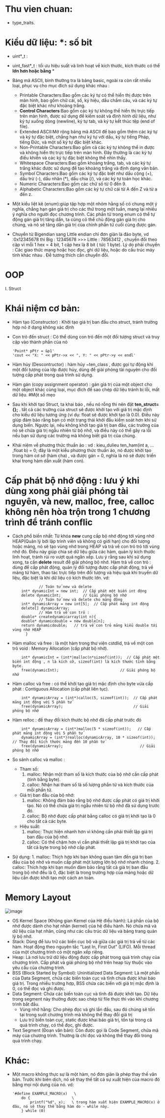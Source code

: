 # Thu vien chuan:
  - type_traits.

# Kiều dữ liệu: *: số bit
  - uint*_t : 
  - uint_fast*_t : tối ưu hiệu suất và linh hoạt về kích thước, kích thước có thể **lớn hơn hoặc bằng** *
  - Bảng mã ASCII, bình thường tra là bảng basic, ngoài ra còn rất nhiều loại, phục vụ cho mục đích sử dụng khác nhau : 
       + Printable Characters:Bao gồm các ký tự có thể hiển thị được trên màn hình, bao gồm chữ cái, số, ký hiệu, dấu chấm câu, và các ký tự đặc biệt khác như khoảng trắng.
       + **Control Characters**:Bao gồm các ký tự không thể hiển thị trực tiếp trên màn hình, được sử dụng để kiểm soát và định hình dữ liệu, như ký tự xuống dòng (newline), ký tự tab, và ký tự kết thúc tệp (end of file).
       + Extended ASCII:Mở rộng bảng mã ASCII để bao gồm thêm các ký tự và ký tự đặc biệt, chẳng hạn như ký tự với dấu, ký tự tiếng Pháp, tiếng Đức, và một số ký tự đặc biệt khác.
       + Non-Printable Characters:Bao gồm cả các ký tự không thể in được và không hiển thị trực tiếp trên màn hình. Đây thường là các ký tự điều khiển và các ký tự đặc biệt không thể nhìn thấy.
       + Whitespace Characters:Bao gồm khoảng trắng, tab, và các ký tự trắng khác được sử dụng để tạo khoảng trắng và định dạng văn bản.
       + Symbol Characters:Bao gồm các ký tự đặc biệt như dấu cộng (+), dấu trừ (-), dấu nhân (*), dấu chia (/), và các ký tự toán học khác.
       + Numeric Characters:Bao gồm các chữ số từ 0 đến 9.
       + Alphabetic Characters:Bao gồm các ký tự chữ cái từ A đến Z và từ a đến z.
   
  - Một kiểu liệt kê (enum):giúp tập hợp một nhóm hằng số có chung một ý nghĩa, chẳng hạn gán giá trị cho các thứ trong một tuần, mang lại nhiều ý nghĩa cho người đọc chương trình. Các phần tử trong enum có thể tự động gán giá trị tăng dần, ta cũng có thể chủ động gán giá trị cho chúng, và nó sẽ tăng dần giá trị của chính phần tử cuối cùng được gán.
  - Chuyển từ Bigendian sang Little endian chỉ đơn giản là đảo byte, vd :0x12345678 thì  Big : 12345678  >>> Little :  78563412  , chuyển đổi theo cặp vì mỗi 1 hex = 4 bit, 1 cặp hex là 8 bit ( tức 1 byte). Lý do phải chuyển : Các giao thức mạng hoặc học đọc, ghi dữ liệu, hoặc do cấu trúc máy tính khác nhau . Để tương thích cần chuyển đổi. 

# OOP
  I. Struct
# Khái niệm cơ bản:
  - Hàm tạo (Constructor) : Khởi tạo giá trị ban đầu cho struct, tránh trường hợp nó ở dạng không xác định
  - Con trỏ đến struct : Có thể dùng con trỏ đến một đối tượng struct và truy cập vào thành phần của nó
    
        'Point* pPtr = &p1'
        'cout << "X: " << pPtr->x << ", Y: " << pPtr->y << endl'
  - Hàm hủy (Descontructor) : hàm hủy ~ten_class , được gọi tự động khi một đối tượng của lớp được hủy, dùng để giải phóng tài nguyên cho đối tượng cấp phát trong quá trình sử dụng.
  - Hàm gán (copy assignment operator) : gán giá trị của một object cho một object khác cùng loại, mục đích để sao chép dữ liệu tránh bị lỗi, mất dữ liệu.
#Một số mẹo 
  - Sau khi khởi tạo Struct, ta khai báo , nếu nó rỗng thì nên đặt **ten_struct={};** .  tất cả các trường của struct sẽ được khởi tạo với giá trị mặc định cho kiểu dữ liệu tương ứng (ví dụ: float sẽ được khởi tạo là 0.0). Điều này giúp đảm bảo rằng bạn có một trạng thái khởi đầu kiểm soát hơn khi sử dụng biến. Ngược lại, nếu không khởi tạo giá trị ban đầu,  các trường của nó sẽ chứa giá trị ngẫu nhiên từ bộ nhớ, và điều này có thể gây ra lỗi nếu bạn sử dụng các trường mà không biết giá trị của chúng.
  - Khái niệm về phương thức thuần ảo : vd : kieu_dulieu ten_ham(int a, ... ,float b) = 0; đây là một kiểu phương thức thuần ảo, nó được khởi tạo trong hàm cơ sở (hàm cha) , và được gán = 0, nghĩa là nó sẽ được triển khai trong hàm dẫn xuất (hàm con).

# Cấp phát bộ nhớ động : lưu ý khi dùng xong phải giải phóng tài nguyên, và new, malloc, free, calloc không nên hòa trộn trong 1 chương trình để tránh conflic
  - Cách phổ biến nhất:  Từ khóa **new** cung cấp bộ nhớ động tới vùng nhớ HEAP(Quản lý bởi lập trình viên và không có giới hạn) cho đối tượng hoặc mảng, nó sẽ tạo vùng nhớ trong HEAP và trả về con trỏ trỏ tới vùng nhớ đó. Điều này giúp chia sẻ dữ liệu giữa các hàm, quản lý kích thước linh hoạt, tránh rủi ro vượt quá ngăn xếp. Lưu ý rằng sau khi sử dụng xong, ta cần **delete** result để giải phóng bộ nhớ. Hàm trả về con trỏ : dùng để cấp phát động, quản lý đối tượng được cấp phát động, trả về mảng từ hàm, thao tác trực tiếp trên đối tượng và hiệu quả khi truyền dữ liệu, đặc biệt là khi dữ liệu có kích thước lớn.  vd:

                    // Toán tử new và delete 
            int* dynamicInt = new int;  // Cấp phát một biến int động
            delete dynamicInt;          // Giải phóng bộ nhớ
                    // Toán tử new và delete cho mảng động 
            int* dynamicArray = new int[5];  // Cấp phát mảng int động
            delete[] dynamicArray;
                    // Hàm trả về con trỏ :
            double* createdynamicarray(int n){
            double* dynamicdouble = new double[n];
            return dynamicdouble;   // trả về con trỏ mảng kiểu double tới vùng nhớ HEAP
              } 
  - Hàm malloc và free : là một hàm trong thư viện cstdlid, trả về một con trỏ void  : Memory Allocation (cấp phát bộ nhớ).

            int* dynamicInt = (int*)malloc(n*sizeof(int));  // Cấp phát một biến int động , n là kích cỡ, sizeof(int) là kích thước tính bằng byte.
            free(dynamicInt);                            // Giải phóng bộ nhớ
  - Hàm calloc và free : có thể khởi tạo giá trị mặc định cho byte vừa cấp phát      : Contiguous Allocation (cấp phát liên tục).

            int* dynamicArray = (int*)calloc(5, sizeof(int));  // Cấp phát mảng int động với 5 phần tử
            free(dynamicArray);                                // Giải phóng bộ nhớ
  - Hàm relloc : để thay đổi kích thước bộ nhớ đã cấp phát trước đó 

            int* dynamicArray = (int*)malloc(5 * sizeof(int));   // Cấp phát mảng int động với 5 phần tử
            dynamicArray = (int*)realloc(dynamicArray, 10 * sizeof(int));  // Thay đổi kích thước mảng đến 10 phần tử
            free(dynamicArray);                                   // Giải phóng bộ nhớ
  - So sánh calloc và malloc :
      + Tham số:
        1. malloc: Nhận một tham số là kích thước của bộ nhớ cần cấp phát (tính bằng byte).
        2. calloc: Nhận hai tham số là số lượng phần tử và kích thước của mỗi phần tử.
      + Giá trị ban đầu của bộ nhớ:
        1. malloc: Không đảm bảo rằng bộ nhớ được cấp phát có giá trị khởi tạo. Nó có thể chứa giá trị ngẫu nhiên từ bộ nhớ đã sử dụng trước đó.
        2. calloc: Bộ nhớ được cấp phát bằng calloc có giá trị khởi tạo là 0 cho tất cả các byte.
      + Hiệu suất:
        1. malloc: Thực hiện nhanh hơn vì không cần phải thiết lập giá trị ban đầu của bộ nhớ.
        2. calloc: Có thể chậm hơn vì cần phải thiết lập giá trị khởi tạo của tất cả byte trong bộ nhớ cấp phát.
  - Sử dụng:
        1. malloc: Thích hợp khi bạn không quan tâm đến giá trị ban đầu của bộ nhớ và muốn cấp phát một lượng lớn bộ nhớ nhanh chóng.
        2. calloc: Thích hợp khi bạn muốn đảm bảo rằng tất cả giá trị ban đầu trong bộ nhớ đều là 0, đặc biệt là trong trường hợp của mảng hoặc dữ liệu cần được khởi tạo một cách an toàn.
# Memory Layout
![image](https://github.com/LeslieEngr/knowledge/assets/128287548/92111a9f-6744-400f-a1cd-eaaea28b2c9c)
  - OS Kernel Space (Không gian Kernel của Hệ điều hành): Là phần của bộ nhớ được dành cho hạt nhân (kernel) của hệ điều hành. Nó chứa mã và dữ liệu của hạt nhân, cũng như các cấu trúc dữ liệu và bảng trang quản lý bộ nhớ.
  - Stack: Dùng để lưu trữ các biến cục bộ và giữa các giá trị trả về từ các hàm. Hoạt động theo nguyên tắc "Last In, First Out" (LIFO). Mỗi thread của một chương trình có một ngăn xếp riêng.
  - Heap: Là nơi lưu trữ dữ liệu động được cấp phát trong quá trình chạy của chương trình. Cấp phát và giải phóng bộ nhớ trên heap tùy thuộc vào yêu cầu của chương trình.
  - BSS (Block Started by Symbol): Uninitialized Data Segment:  Là một phần của Data Segment, chứa các biến toàn cục và tĩnh chưa được khai báo giá trị. Trong nhiều trường hợp, BSS chứa các biến với giá trị mặc định là 0, có thể đọc và ghi được.
  - Data Segment: Chứa các biến toàn cục và tĩnh đã được khởi tạo. Dữ liệu trong segment này thường được sao chép từ file thực thi vào khi chương trình bắt đầu.
    + Vùng nhớ hằng: Cho phép đọc và ghi lần đầu, sau đó chúng sẽ tồn tại trong suôt chương trình mà không thể thay đổi giá trị
    + Lưu trữ biến toàn cục, static được khai báo giá trị, tồn tại trong cả quá trình chạy, có thể đọc, ghi được.
  - Text Segment (Đoạn văn bản): Còn được gọi là Code Segment, chứa mã máy của chương trình. Thường là chỉ đọc và không thể thay đổi trong quá trình chạy.
# Khác:
  - Một macro không thực sự là một hàm, nó đơn giản là phép thay thế văn bản. Trước khi biên dịch, nó sẽ thay thế tất cả sự xuất hiện của macro đó bằng mọi nội dung của nó. vd:

        '#define EXAMPLE_MACRO(x)   \
            do {                   \
                printf("%d", x);   \ trong hàm xuất hiện EXAMPLE_MACRO(x) ở đâu, nó sẽ thay thế bằng hàm do - while này.
            } while (0)
    
